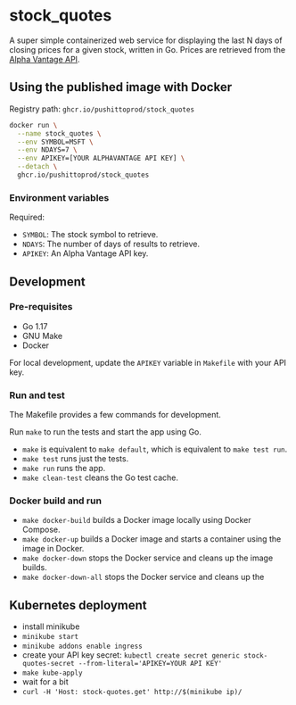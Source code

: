 stock_quotes
============

A super simple containerized web service for displaying the last N days of
closing prices for a given stock, written in Go. Prices are retrieved from the
[Alpha Vantage API](https://www.alphavantage.co).

Using the published image with Docker
-------------------------------------

Registry path: `ghcr.io/pushittoprod/stock_quotes`

```sh
docker run \
  --name stock_quotes \
  --env SYMBOL=MSFT \
  --env NDAYS=7 \
  --env APIKEY=[YOUR ALPHAVANTAGE API KEY] \
  --detach \
  ghcr.io/pushittoprod/stock_quotes
```

### Environment variables

Required:

* `SYMBOL`: The stock symbol to retrieve.
* `NDAYS`: The number of days of results to retrieve.
* `APIKEY`: An Alpha Vantage API key.

Development
-----------

### Pre-requisites

* Go 1.17
* GNU Make
* Docker

For local development, update the `APIKEY` variable in `Makefile` with your API
key.

### Run and test

The Makefile provides a few commands for development.

Run `make` to run the tests and start the app using Go. 

* `make` is equivalent to `make default`, which is equivalent to `make test run`.
* `make test` runs just the tests.
* `make run` runs the app.
* `make clean-test` cleans the Go test cache.


### Docker build and run

* `make docker-build` builds a Docker image locally using Docker Compose.
* `make docker-up` builds a Docker image and starts a container using the image in
  Docker.
* `make docker-down` stops the Docker service and cleans up the image builds.
* `make docker-down-all` stops the Docker service and cleans up the 

Kubernetes deployment
---------------------

- install minikube
- `minikube start`
- `minikube addons enable ingress`
- create your API key secret: `kubectl create secret generic stock-quotes-secret --from-literal='APIKEY=YOUR API KEY'`
- `make kube-apply`
- wait for a bit
- `curl -H 'Host: stock-quotes.get' http://$(minikube ip)/`